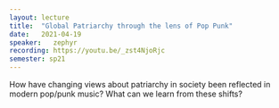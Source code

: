 ```yaml
---
layout: lecture
title:  "Global Patriarchy through the lens of Pop Punk"
date:   2021-04-19
speaker:   zephyr
recording: https://youtu.be/_zst4NjoRjc
semester: sp21
---
```


How have changing views about patriarchy in society been reflected in modern
pop/punk music? What can we learn from these shifts?
